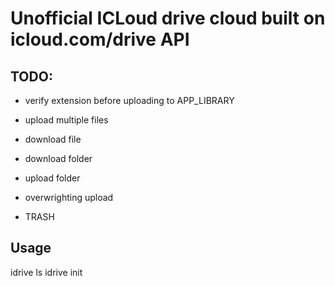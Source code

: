 # Unofficial ICLoud drive cloud built on icloud.com/drive API

## TODO:
- verify extension before uploading to APP_LIBRARY
- upload multiple files
- download file
- download folder
- upload folder

- overwrighting upload
- TRASH

## Usage

idrive ls 
idrive init